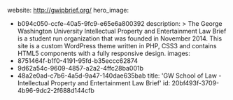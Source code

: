 website: http://gwipbrief.org/
hero_image:
  - b094c050-ccfe-40a5-9fc9-e65e6a800392
description: >
  The George Washington University Intellectual Property and Entertainment Law Brief is a student run
  organization that was founded in November 2014. This site is a custom WordPress theme written in
  PHP, CSS3 and contains HTML5 components with a fully responsive design.
images:
  - 8751464f-b1f0-4191-95fd-b35eccc62874
  - 9d62a54c-9609-4857-a2a2-4ffc28ba001b
  - 48a2e0ad-c7b6-4a5d-9a47-140dae635bab
title: 'GW School of Law - Intellectual Property and Entertainment Law Brief'
id: 20bf493f-3709-4b96-9dc2-2f688d144cfb
